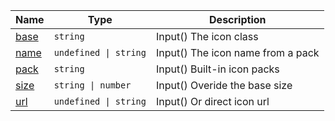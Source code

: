 <section id="main" data-note="AUTO-GENERATED CONTENT, DO NOT EDIT DIRECTLY!">

| Name                                                                                        | Type                             | Description                       |
| ------------------------------------------------------------------------------------------- | -------------------------------- | --------------------------------- |
| [base](https://nguix-starter.lamnhan.com/content/reference/classes/iconcomponent.html#base) | <code>string</code>              | Input() The icon class            |
| [name](https://nguix-starter.lamnhan.com/content/reference/classes/iconcomponent.html#name) | <code>undefined \| string</code> | Input() The icon name from a pack |
| [pack](https://nguix-starter.lamnhan.com/content/reference/classes/iconcomponent.html#pack) | <code>string</code>              | Input() Built-in icon packs       |
| [size](https://nguix-starter.lamnhan.com/content/reference/classes/iconcomponent.html#size) | <code>string \| number</code>    | Input() Overide the base size     |
| [url](https://nguix-starter.lamnhan.com/content/reference/classes/iconcomponent.html#url)   | <code>undefined \| string</code> | Input() Or direct icon url        |

</section>
